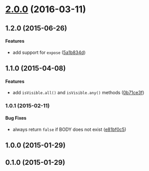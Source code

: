 <a name="2.0.0"></a>
# [2.0.0](https://github.com/fczbkk/isvisible/compare/v1.3.0...v2.0.0) (2016-03-11)




<a name="1.2.0"></a>
## 1.2.0 (2015-06-26)


#### Features

* add support for `expose` ([5a1b834d](https://github.com/fczbkk/isvisible/commit/5a1b834d50cb67d581b88a5f094ccef3667f2246))


<a name="1.1.0"></a>
## 1.1.0 (2015-04-08)


#### Features

* add `isVisible.all()` and `isVisible.any()` methods ([0b71ce3f](https://github.com/fczbkk/isvisible/commit/0b71ce3f49024727acb08b12a1334de4dc0966e5))


<a name="1.0.1"></a>
### 1.0.1 (2015-02-11)


#### Bug Fixes

* always return `false` if BODY does not exist ([e81bf0c5](https://github.com/fczbkk/isvisible/commit/e81bf0c5de3598c71323daba2b0e75033743508d))


<a name="1.0.0"></a>
## 1.0.0 (2015-01-29)


<a name="0.1.0"></a>
## 0.1.0 (2015-01-29)

